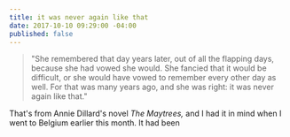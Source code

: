 ```yaml
---
title: it was never again like that
date: 2017-10-10 09:29:00 -04:00
published: false
---
```


> "She remembered that day years later, out of all the flapping days, because she had vowed she would. She fancied that it would be difficult, or she would have vowed to remember every other day as well. For that was many years ago, and she was right: it was never again like that."

That's from Annie Dillard's novel *The Maytrees,* and I had it in mind when I went to Belgium earlier this month. It had been 